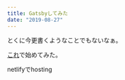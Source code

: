 ```yaml
---
title: Gatsbyしてみた
date: "2019-08-27"
---
```


とくに今更書くようなことでもないなぁ。

[これ](https://www.gatsbyjs.org/starters/gatsbyjs/gatsby-starter-blog/)で始めてみた。

netlifyでhosting
